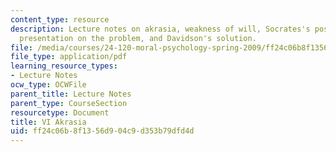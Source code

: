 ```yaml
---
content_type: resource
description: Lecture notes on akrasia, weakness of will, Socrates's position, Davidson's
  presentation on the problem, and Davidson's solution.
file: /media/courses/24-120-moral-psychology-spring-2009/ff24c06b8f1356d904c9d353b79dfd4d_MIT24_120s09_lec06.pdf
file_type: application/pdf
learning_resource_types:
- Lecture Notes
ocw_type: OCWFile
parent_title: Lecture Notes
parent_type: CourseSection
resourcetype: Document
title: VI Akrasia
uid: ff24c06b-8f13-56d9-04c9-d353b79dfd4d
---
```

